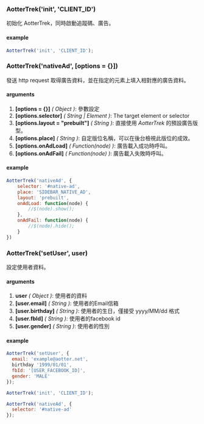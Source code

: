
### AotterTrek('init', 'CLIENT_ID')
初始化 AotterTrek，同時啟動追蹤碼、廣告。


#### example
```js
AotterTrek('init', 'CLIENT_ID');
```

### AotterTrek('nativeAd', [options = {}])
發送 http request 取得廣告資料，並在指定的元素上填入相對應的廣告資料。
#### arguments
1. **[options = {}]** *( Object )*: 參數設定
2. **[options.selector]** *( String | Element )*: The target element or selector
3. **[options.layout = "prebuilt"]** *( String )*: 直接使用 *AotterTrek* 的預設廣告版型。
4. **[options.place]** *( String )*: 自定版位名稱，可以在後台檢視此版位的成效。
5. **[options.onAdLoad]** *( Function(node) )*: 廣告載入成功時呼叫。
6. **[options.onAdFail]** *( Function(node) )*: 廣告載入失敗時呼叫。


#### example

```js
AotterTrek('nativeAd', {
	selector: '#native-ad',
	place: 'SIDEBAR_NATIVE_AD',
	layout: 'prebuilt',
	onAdLoad: function(node) {
		//$(node).show();
	},
	onAdFail: function(node) {
		//$(node).hide();
	}
})
```
### AotterTrek('setUser', user)
設定使用者資料。

#### arguments
1. **user** *( Object )*: 使用者的資料
2. **[user.email]** *( String )*: 使用者的Email信箱
3. **[user.birthday]** *( String )*: 使用者的生日，僅接受 yyyy/MM/dd 格式
4. **[user.fbId]** *( String )*: 使用者的facebook id
5. **[user.gender]** *( String )*: 使用者的性別

#### example
```js
AotterTrek('setUser', {
  email: 'example@aotter.net',  
  birthday '1999/01/01',
  fbId: '[USER_FACEBOOK_ID]',
  gender: 'MALE'
});

AotterTrek('init', 'CLIENT_ID');

AotterTrek('nativeAd', {
  selector: '#native-ad'
});
```
